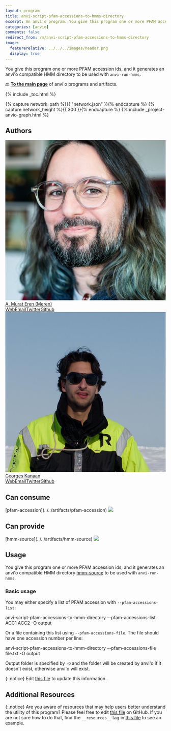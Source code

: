 ```yaml
---
layout: program
title: anvi-script-pfam-accessions-to-hmms-directory
excerpt: An anvi'o program. You give this program one or more PFAM accession ids, and it generates an anvi&#x27;o compatible HMM directory to be used with `anvi-run-hmms`.
categories: [anvio]
comments: false
redirect_from: /m/anvi-script-pfam-accessions-to-hmms-directory
image:
  featurerelative: ../../../images/header.png
  display: true
---
```


You give this program one or more PFAM accession ids, and it generates an anvi&#x27;o compatible HMM directory to be used with `anvi-run-hmms`.

🔙 **[To the main page](../../)** of anvi'o programs and artifacts.


{% include _toc.html %}
<div id="svg" class="subnetwork"></div>
{% capture network_path %}{{ "network.json" }}{% endcapture %}
{% capture network_height %}{{ 300 }}{% endcapture %}
{% include _project-anvio-graph.html %}


## Authors

<div class="anvio-person"><div class="anvio-person-info"><div class="anvio-person-photo"><img class="anvio-person-photo-img" src="../../images/authors/meren.jpg" /></div><div class="anvio-person-info-box"><a href="/people/meren" target="_blank"><span class="anvio-person-name">A. Murat Eren (Meren)</span></a><div class="anvio-person-social-box"><a href="http://merenlab.org" class="person-social" target="_blank"><i class="fa fa-fw fa-home"></i>Web</a><a href="mailto:a.murat.eren@gmail.com" class="person-social" target="_blank"><i class="fa fa-fw fa-envelope-square"></i>Email</a><a href="http://twitter.com/merenbey" class="person-social" target="_blank"><i class="fa fa-fw fa-twitter-square"></i>Twitter</a><a href="http://github.com/meren" class="person-social" target="_blank"><i class="fa fa-fw fa-github"></i>Github</a></div></div></div></div>

<div class="anvio-person"><div class="anvio-person-info"><div class="anvio-person-photo"><img class="anvio-person-photo-img" src="../../images/authors/ge0rges.jpg" /></div><div class="anvio-person-info-box"><a href="/people/ge0rges" target="_blank"><span class="anvio-person-name">Georges Kanaan</span></a><div class="anvio-person-social-box"><a href="https://gkanaan.com" class="person-social" target="_blank"><i class="fa fa-fw fa-home"></i>Web</a><a href="mailto:georges@gkanaan.com" class="person-social" target="_blank"><i class="fa fa-fw fa-envelope-square"></i>Email</a><a href="http://twitter.com/scientificgio" class="person-social" target="_blank"><i class="fa fa-fw fa-twitter-square"></i>Twitter</a><a href="http://github.com/ge0rges" class="person-social" target="_blank"><i class="fa fa-fw fa-github"></i>Github</a></div></div></div></div>



## Can consume


<p style="text-align: left" markdown="1"><span class="artifact-r">[pfam-accession](../../artifacts/pfam-accession) <img src="../../images/icons/TXT.png" class="artifact-icon-mini" /></span></p>


## Can provide


<p style="text-align: left" markdown="1"><span class="artifact-p">[hmm-source](../../artifacts/hmm-source) <img src="../../images/icons/HMM.png" class="artifact-icon-mini" /></span></p>


## Usage


You give this program one or more PFAM accession ids, and it generates an anvi'o compatible HMM directory [hmm-source](https://anvio.org/help/main/artifacts/hmm-source/) to be used with `anvi-run-hmms`.

### Basic usage

You may either specify a list of PFAM accession with `--pfam-accessions-list`:

<div class="codeblock" markdown="1">
anvi&#45;script&#45;pfam&#45;accessions&#45;to&#45;hmm&#45;directory &#45;&#45;pfam&#45;accessions&#45;list ACC1 ACC2 &#45;O output
</div>

Or a file containing this list using `--pfam-accessions-file`. The file should have one accession number per line:

<div class="codeblock" markdown="1">
anvi&#45;script&#45;pfam&#45;accessions&#45;to&#45;hmm&#45;directory &#45;&#45;pfam&#45;accessions&#45;file file.txt &#45;O output
</div>

Output folder is specified by `-O` and the folder will be created by anvi'o if it doesn't exist, otherwise anvi'o will exist.

{:.notice}
Edit [this file](https://github.com/merenlab/anvio/tree/master/anvio/docs/programs/anvi-script-pfam-accessions-to-hmms-directory.md) to update this information.


## Additional Resources



{:.notice}
Are you aware of resources that may help users better understand the utility of this program? Please feel free to edit [this file](https://github.com/merenlab/anvio/tree/master/bin/anvi-script-pfam-accessions-to-hmms-directory) on GitHub. If you are not sure how to do that, find the `__resources__` tag in [this file](https://github.com/merenlab/anvio/blob/master/bin/anvi-interactive) to see an example.
